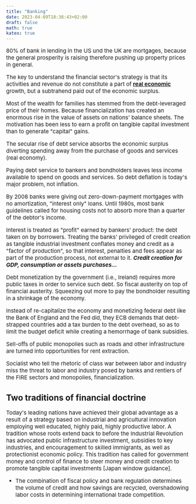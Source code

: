 ```yaml
---
title: "Banking"
date: 2023-04-09T18:38:43+02:00
draft: false
math: true
katex: true
---
```

<span style="font-size:15px;">

80% of bank in lending in the US und the UK are mortgages, because the
general prosperity is raising therefore pushing up property prices in
general.

The key to understand the financial sector's strategy is that its
activities and revenue do not constitute a part of **<u>real
economic</u>** growth, but a subtrahend paid out of the
economic surplus.

Most of the wealth for families has stemmed from the debt-leveraged
price of their homes. Because financialization has created an enormous
rise in the value of assets on nations' balance sheets. The motivation
has been less to earn a profit on tangible capital investment than to
generate "capital" gains.

The secular rise of debt service absorbs the economic surplus diverting
spending away from the purchase of goods and services (real economy).

Paying debt service to bankers and bondholders leaves less income
available to spend on goods and services. So debt deflation is today's
major problem, not inflation.

By 2008 banks were giving out zero-down-payment mortgages with no
amortization, "interest only" loans. Until 1980s, most bank guidelines
called for housing costs not to absorb more than a quarter of the
debtor's income.

Interest is treated as "profit" earned by bankers' product: the debt
taken on by borrowers. Treating the banks' privileged of credit creation
as tangible industrial investment conflates money and credit as a
"factor of production", so that interest, penalties and fees appear as
part of the production process, not external to it. ***Credit creation
for GDP, consumption or assets purchases...***

Debt monetization by the government (i.e., Ireland) requires more public
taxes in order to service such debt. So fiscal austerity on top of
financial austerity. Squeezing out more to pay the bondholder resulting
in a shrinkage of the economy.

Instead of re-capitalize the economy and monetizing federal debt like
the Bank of England and the Fed did, they ECB demands that debt-strapped
countries add a tax burden to the debt overhead, so as to limit the
budget deficit while creating a hemorrhage of bank subsidies.

Sell-offs of public monopolies such as roads and other infrastructure
are turned into opportunities for rent extraction.

Socialist who tell the rhetoric of class war between labor and industry
miss the threat to labor and industry posed by banks and rentiers of the
FIRE sectors and monopolies, financialization.

## Two traditions of financial doctrine 

Today's leading nations have achieved their global advantage as a result
of a strategy based on industrial and agricultural innovation employing
well educated, highly paid, highly productive labor. A tradition whose
roots extend back to before the Industrial Revolution has advocated
public infrastructure investment, subsidies to key industries, and
encouragement to skilled immigrants, as well as protectionist economic
policy. This tradition has called for government money and control of
finance to steer money and credit creation to promote tangible capital
investments \[Japan window guidance\].

-   The combination of fiscal policy and bank regulation determines the
    volume of credit and how savings are recycled, overshadowing labor
    costs in determining international trade competition.

</span>